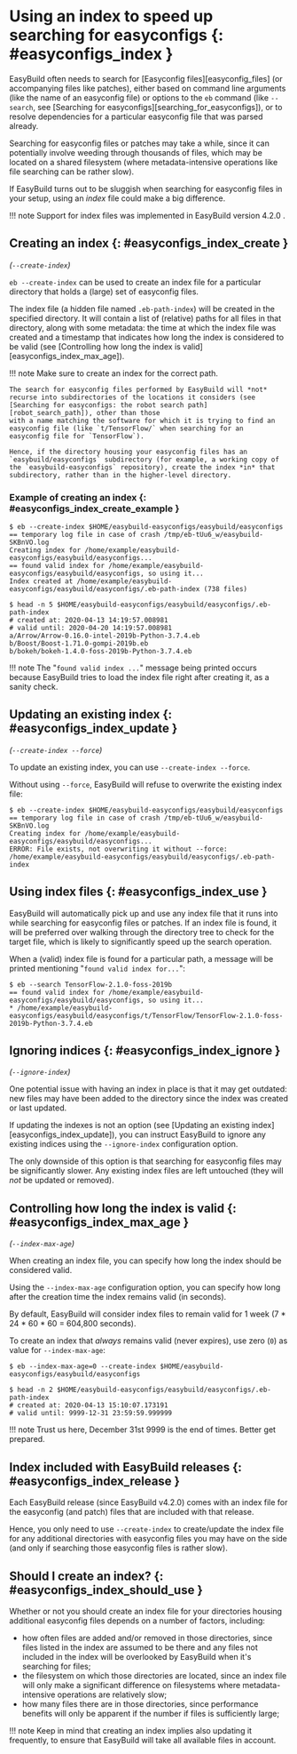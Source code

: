 # Using an index to speed up searching for easyconfigs {: #easyconfigs_index }

EasyBuild often needs to search for [Easyconfig files][easyconfig_files] (or accompanying files like patches), either based on
command line arguments (like the name of an easyconfig file) or options
to the `eb` command (like `--search`, see
[Searching for easyconfigs][searching_for_easyconfigs]), or to
resolve dependencies for a particular easyconfig file that was parsed
already.

Searching for easyconfig files or patches may take a while, since it can
potentially involve weeding through thousands of files, which may be
located on a shared filesystem (where metadata-intensive operations like
file searching can be rather slow).

If EasyBuild turns out to be sluggish when searching for easyconfig
files in your setup, using an *index* file could make a big difference.

!!! note
    Support for index files was implemented in EasyBuild version
    4.2.0 .

## Creating an index {: #easyconfigs_index_create }

*(`--create-index`)*

`eb --create-index` can be used to create an index file for a particular
directory that holds a (large) set of easyconfig files.

The index file (a hidden file named `.eb-path-index`) will be created in
the specified directory. It will contain a list of (relative) paths for
all files in that directory, along with some metadata: the time at which
the index file was created and a timestamp that indicates how long the
index is considered to be valid (see
[Controlling how long the index is valid][easyconfigs_index_max_age]).

!!! note
    Make sure to create an index for the correct path.

    The search for easyconfig files performed by EasyBuild will *not*
    recurse into subdirectories of the locations it considers (see
    [Searching for easyconfigs: the robot search path][robot_search_path]), other than those
    with a name matching the software for which it is trying to find an
    easyconfig file (like `t/TensorFlow/` when searching for an
    easyconfig file for `TensorFlow`).

    Hence, if the directory housing your easyconfig files has an
    `easybuild/easyconfigs` subdirectory (for example, a working copy of
    the `easybuild-easyconfigs` repository), create the index *in* that
    subdirectory, rather than in the higher-level directory.

### Example of creating an index {: #easyconfigs_index_create_example }

``` console
$ eb --create-index $HOME/easybuild-easyconfigs/easybuild/easyconfigs
== temporary log file in case of crash /tmp/eb-tUu6_w/easybuild-SKBnVO.log
Creating index for /home/example/easybuild-easyconfigs/easybuild/easyconfigs...
== found valid index for /home/example/easybuild-easyconfigs/easybuild/easyconfigs, so using it...
Index created at /home/example/easybuild-easyconfigs/easybuild/easyconfigs/.eb-path-index (738 files)

$ head -n 5 $HOME/easybuild-easyconfigs/easybuild/easyconfigs/.eb-path-index
# created at: 2020-04-13 14:19:57.008981
# valid until: 2020-04-20 14:19:57.008981
a/Arrow/Arrow-0.16.0-intel-2019b-Python-3.7.4.eb
b/Boost/Boost-1.71.0-gompi-2019b.eb
b/bokeh/bokeh-1.4.0-foss-2019b-Python-3.7.4.eb
```

!!! note
    The "`found valid index ...`" message being printed occurs because
    EasyBuild tries to load the index file right after creating it, as a
    sanity check.

## Updating an existing index {: #easyconfigs_index_update }

*(`--create-index --force`)*

To update an existing index, you can use `--create-index --force`.

Without using `--force`, EasyBuild will refuse to overwrite the existing
index file:

``` console
$ eb --create-index $HOME/easybuild-easyconfigs/easybuild/easyconfigs
== temporary log file in case of crash /tmp/eb-tUu6_w/easybuild-SKBnVO.log
Creating index for /home/example/easybuild-easyconfigs/easybuild/easyconfigs...
ERROR: File exists, not overwriting it without --force: /home/example/easybuild-easyconfigs/easybuild/easyconfigs/.eb-path-index
```

## Using index files {: #easyconfigs_index_use }

EasyBuild will automatically pick up and use any index file that it runs
into while searching for easyconfig files or patches. If an index file
is found, it will be preferred over walking through the directory tree
to check for the target file, which is likely to significantly speed up
the search operation.

When a (valid) index file is found for a particular path, a message will
be printed mentioning "`found valid index for...`":

``` console
$ eb --search TensorFlow-2.1.0-foss-2019b
== found valid index for /home/example/easybuild-easyconfigs/easybuild/easyconfigs, so using it...
* /home/example/easybuild-easyconfigs/easybuild/easyconfigs/t/TensorFlow/TensorFlow-2.1.0-foss-2019b-Python-3.7.4.eb
```

## Ignoring indices {: #easyconfigs_index_ignore }

*(`--ignore-index`)*

One potential issue with having an index in place is that it may get
outdated: new files may have been added to the directory since the index
was created or last updated.

If updating the indexes is not an option (see
[Updating an existing index][easyconfigs_index_update]), you can
instruct EasyBuild to ignore any existing indices using the
`--ignore-index` configuration option.

The only downside of this option is that searching for easyconfig files
may be significantly slower. Any existing index files are left untouched
(they will *not* be updated or removed).

## Controlling how long the index is valid {: #easyconfigs_index_max_age }

*(`--index-max-age`)*

When creating an index file, you can specify how long the index should
be considered valid.

Using the `--index-max-age` configuration option, you can specify how
long after the creation time the index remains valid (in seconds).

By default, EasyBuild will consider index files to remain valid for 1
week (7 \* 24 \* 60 \* 60 = 604,800 seconds).

To create an index that *always* remains valid (never expires), use zero
(`0`) as value for `--index-max-age`:

``` console
$ eb --index-max-age=0 --create-index $HOME/easybuild-easyconfigs/easybuild/easyconfigs

$ head -n 2 $HOME/easybuild-easyconfigs/easybuild/easyconfigs/.eb-path-index
# created at: 2020-04-13 15:10:07.173191
# valid until: 9999-12-31 23:59:59.999999
```

!!! note
    Trust us here, December 31st 9999 is the end of times. Better
    get prepared.

## Index included with EasyBuild releases {: #easyconfigs_index_release }

Each EasyBuild release (since EasyBuild v4.2.0) comes with an index file
for the easyconfig (and patch) files that are included with that
release.

Hence, you only need to use `--create-index` to create/update the index
file for any additional directories with easyconfig files you may have
on the side (and only if searching those easyconfig files is rather
slow).

## Should I create an index? {: #easyconfigs_index_should_use }

Whether or not you should create an index file for your directories
housing additional easyconfig files depends on a number of factors,
including:

- how often files are added and/or removed in those directories, since
    files listed in the index are assumed to be there and any files not
    included in the index will be overlooked by EasyBuild when it's
    searching for files;
- the filesystem on which those directories are located, since an
    index file will only make a significant difference on filesystems
    where metadata-intensive operations are relatively slow;
- how many files there are in those directories, since performance
    benefits will only be apparent if the number if files is
    sufficiently large;

!!! note
    Keep in mind that creating an index implies also updating it frequently,
    to ensure that EasyBuild will take all available files in account.
